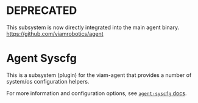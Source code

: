 # DEPRECATED
This subsystem is now directly integrated into the main agent binary. https://github.com/viamrobotics/agent

# Agent Syscfg
This is a subsystem (plugin) for the viam-agent that provides a number of system/os configuration helpers.

For more information and configuration options, see [`agent-syscfg` docs](https://docs.viam.com/configure/agent/#agent-syscfg).
